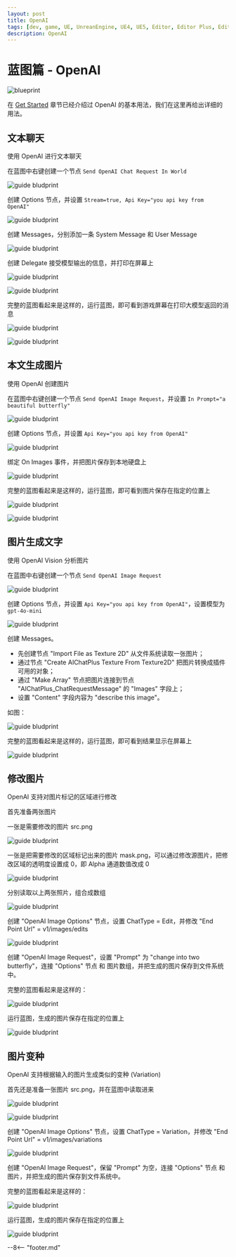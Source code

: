 ```yaml
---
layout: post
title: OpenAI
tags: [dev, game, UE, UnreanEngine, UE4, UE5, Editor, Editor Plus, Editor Plugin, AI Chat, Chatbot, Image Generation, OpenAI, Azure, Claude, Gemini, Ollama]
description: OpenAI
---
```

<meta property="og:title" content="UE 插件 AIChatPlus 使用说明 - 蓝图篇 - OpenAI" />

# 蓝图篇 - OpenAI

![blueprint](assets/img/2024-ue-aichatplus/usage/blueprint/openai_all.png)

在 [Get Started](ue-插件-AIChatPlus-Usage-Blueprint-GetStarted.md) 章节已经介绍过 OpenAI 的基本用法，我们在这里再给出详细的用法。

## 文本聊天

使用 OpenAI 进行文本聊天

在蓝图中右键创建一个节点 `Send OpenAI Chat Request In World`

![guide bludprint](assets/img/2024-ue-aichatplus/guide_openai_blueprint_1.png)

创建 Options 节点，并设置 `Stream=true, Api Key="you api key from OpenAI"`

![guide bludprint](assets/img/2024-ue-aichatplus/guide_openai_blueprint_2.png)

创建 Messages，分别添加一条 System Message 和 User Message

![guide bludprint](assets/img/2024-ue-aichatplus/guide_blueprint_4.png)

创建 Delegate 接受模型输出的信息，并打印在屏幕上

![guide bludprint](assets/img/2024-ue-aichatplus/guide_blueprint_5.png)

![guide bludprint](assets/img/2024-ue-aichatplus/guide_blueprint_6.png)

完整的蓝图看起来是这样的，运行蓝图，即可看到游戏屏幕在打印大模型返回的消息

![guide bludprint](assets/img/2024-ue-aichatplus/guide_openai_blueprint_3.png)

![guide bludprint](assets/img/2024-ue-aichatplus/guide_openai_blueprint_4.png)

## 本文生成图片

使用 OpenAI 创建图片

在蓝图中右键创建一个节点 `Send OpenAI Image Request`，并设置 `In Prompt="a beautiful butterfly"`

![guide bludprint](assets/img/2024-ue-aichatplus/guide_openai_image_blueprint_1.png)

创建 Options 节点，并设置 `Api Key="you api key from OpenAI"`

![guide bludprint](assets/img/2024-ue-aichatplus/guide_openai_image_blueprint_2.png)

绑定 On Images 事件，并把图片保存到本地硬盘上

![guide bludprint](assets/img/2024-ue-aichatplus/guide_openai_image_blueprint_3.png)

完整的蓝图看起来是这样的，运行蓝图，即可看到图片保存在指定的位置上

![guide bludprint](assets/img/2024-ue-aichatplus/guide_openai_image_blueprint_4.png)

![guide bludprint](assets/img/2024-ue-aichatplus/guide_openai_image_blueprint_5.png)

## 图片生成文字

使用 OpenAI Vision 分析图片

在蓝图中右键创建一个节点 `Send OpenAI Image Request`

![guide bludprint](assets/img/2024-ue-aichatplus/usage/blueprint/getstarted_vision_1.png)

创建 Options 节点，并设置 `Api Key="you api key from OpenAI"`，设置模型为 `gpt-4o-mini`

![guide bludprint](assets/img/2024-ue-aichatplus/usage/blueprint/getstarted_vision_2.png)

创建 Messages。
* 先创建节点 "Import File as Texture 2D" 从文件系统读取一张图片；
* 通过节点 "Create AIChatPlus Texture From Texture2D" 把图片转换成插件可用的对象；
* 通过 "Make Array" 节点把图片连接到节点 "AIChatPlus_ChatRequestMessage" 的 "Images" 字段上；
* 设置 "Content" 字段内容为 "describe this image"。

如图：

![guide bludprint](assets/img/2024-ue-aichatplus/usage/blueprint/getstarted_vision_3.png)

完整的蓝图看起来是这样的，运行蓝图，即可看到结果显示在屏幕上

![guide bludprint](assets/img/2024-ue-aichatplus/usage/blueprint/getstarted_vision_4.png)

## 修改图片

OpenAI 支持对图片标记的区域进行修改

首先准备两张图片

一张是需要修改的图片 src.png

![guide bludprint](assets/img/2024-ue-aichatplus/usage/blueprint/openai_image_edit_1.png)

一张是把需要修改的区域标记出来的图片 mask.png，可以通过修改源图片，把修改区域的透明度设置成 0，即 Alpha 通道数值改成 0

![guide bludprint](assets/img/2024-ue-aichatplus/usage/blueprint/openai_image_edit_2.png)

分别读取以上两张照片，组合成数组

![guide bludprint](assets/img/2024-ue-aichatplus/usage/blueprint/openai_image_edit_3.png)

创建 "OpenAI Image Options" 节点，设置 ChatType = Edit，并修改 "End Point Url" = v1/images/edits

![guide bludprint](assets/img/2024-ue-aichatplus/usage/blueprint/openai_image_edit_4.png)

创建 "OpenAI Image Request"，设置 "Prompt" 为 "change into two butterfly"，连接 "Options" 节点 和 图片数组，并把生成的图片保存到文件系统中。

完整的蓝图看起来是这样的：

![guide bludprint](assets/img/2024-ue-aichatplus/usage/blueprint/openai_image_edit_5.png)

运行蓝图，生成的图片保存在指定的位置上

![guide bludprint](assets/img/2024-ue-aichatplus/usage/blueprint/openai_image_edit_6.png)

## 图片变种

OpenAI 支持根据输入的图片生成类似的变种 (Variation)

首先还是准备一张图片 src.png，并在蓝图中读取进来

![guide bludprint](assets/img/2024-ue-aichatplus/usage/blueprint/openai_image_edit_1.png)

![guide bludprint](assets/img/2024-ue-aichatplus/usage/blueprint/openai_image_variation_1.png)

创建 "OpenAI Image Options" 节点，设置 ChatType = Variation，并修改 "End Point Url" = v1/images/variations

![guide bludprint](assets/img/2024-ue-aichatplus/usage/blueprint/openai_image_variation_2.png)

创建 "OpenAI Image Request"，保留 "Prompt" 为空，连接 "Options" 节点 和 图片，并把生成的图片保存到文件系统中。

完整的蓝图看起来是这样的：

![guide bludprint](assets/img/2024-ue-aichatplus/usage/blueprint/openai_image_variation_3.png)

运行蓝图，生成的图片保存在指定的位置上

![guide bludprint](assets/img/2024-ue-aichatplus/usage/blueprint/openai_image_variation_4.png)

--8<-- "footer.md"
